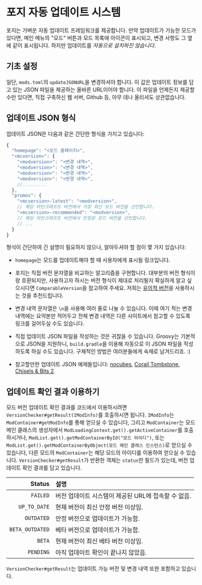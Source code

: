 포지 자동 업데이트 시스템
====================

포지는 가벼운 자동 업데이트 프레임워크를 제공합니다. 만약 업데이트가 가능한 모드가 있다면, 메인 메뉴의 "모드" 버튼과 모드 목록에 아이콘이 표시되고, 변경 사항도 그 옆에 같이 표시됩니다. 하지만 업데이트를 *자동으로 설치하진 않습니다*.

기초 설정
---------------

일단, `mods.toml`의 `updateJSONURL`을 변경하셔야 합니다. 이 값은 업데이트 정보를 담고 있는 JSON 파일을 제공하는 올바른 URL이어야 합니다. 이 파일을 언제든지 제공할 수만 있다면, 직접 구축하신 웹 서버, Github 등, 아무 데나 올리셔도 상관없습니다.

업데이트 JSON 형식
------------------

업데이트 JSON은 다음과 같은 간단한 형식을 가지고 있습니다:

```js
{
  "homepage": "<모드 홈페이지>",
  "<mcversion>": {
    "<modversion>": "<변경 내역>", 
    "<modversion>": "<변경 내역>", 
    "<modversion>": "<변경 내역>", 
    "<modversion>": "<변경 내역>", 
    //.........
  },
  "promos": {
    "<mcversion>-latest": "<modversion>",
    // 해당 마인크래프트 버전에서 가장 최신 모드 버전을 선언합니다.
    "<mcversion>-recommended": "<modversion>",
    // 해당 마인크래프트 버전에서 안정된 모드 버전을 선언합니다.
    // ...
  }
}
```

형식이 간단하여 긴 설명이 필요하지 않으나, 알아두셔야 할 점이 몇 가지 있습니다:

* `homepage`는 모드를 업데이트해야 할 때 사용자에게 표시될 링크입니다.

* 포지는 직접 버전 문자열을 비교하는 알고리즘을 구현합니다. 대부분의 버전 형식이랑 호환되지만, 사용하고자 하시는 버전 형식이 제대로 처리될지 확실하게 알고 싶으시다면 `ComparableVersion`을 참고하여 주세요. 저희는 [유의적 버전][semver]을 사용하시는 것을 추천드립니다.

* 변경 내역 문자열은 `\n`을 사용해 여러 줄로 나눌 수 있습니다. 이때 여기 적는 변경 내역에는 요약본만 적어두고 전체 변경 내역은 다른 사이트에서 참고할 수 있도록 링크를 걸어두실 수도 있습니다.

* 직접 업데이트 JSON 파일을 작성하는 것은 귀찮을 수 있습니다. Groovy는 기본적으로 JSON을 지원하니, `build.gradle`을 이용해 자동으로 이 JSON 파일을 작성하도록 하실 수도 있습니다. 구체적인 방법은 여러분들에게 숙제로 남겨드리죠. :)
- 참고할만한 업데이트 JSON 예제들입니다: [nocubes][], [Corail Tombstone][corail], [Chisels & Bits 2][chisel].

업데이트 확인 결과 이용하기
-------------------------------

모드 버전 업데이트 확인 결과를 코드에서 이용하시려면 `VersionChecker#getResult(IModInfo)`를 호출하시면 됩니다. `IModInfo`는 `ModContainer#getModInfo`를 통해 얻으실 수 있습니다, 그리고 `ModContainer`는 모드 메인 클래스의 생성자에서 `ModLoadingContext.get().getActiveContainer`를 호출하시거나, `ModList.get().getModContainerById("모드 아이디")`, 또는 `ModList.get().getModContainerByObject(모드 메인 클래스 인스턴스)`로 얻으실 수 있습니다, 다른 모드의 `ModContainer`는 해당 모드의 아이디를 이용하여 얻으실 수 있습니다. `VersionChecker#getResult`가 반환한 객체는 `status`란 필드가 있는데, 버전 업데이트 확인 결과를 담고 있습니다.

| Status          | 설명                              |
| ---------------:|:--------------------------------|
| `FAILED`        | 버전 업데이트 시스템이 제공된 URL에 접속할 수 없음. |
| `UP_TO_DATE`    | 현재 버전이 최신 안정 버전 이상임.            |
| `OUTDATED`      | 안정 버전으로 업데이트가 가능함.              |
| `BETA_OUTDATED` | 베타 버전으로 업데이트가 가능함.              |
| `BETA`          | 현재 버전이 최신 베타 버전 이상임.            |
| `PENDING`       | 아직 업데이트 확인이 끝나지 않았음.            |

`VersionChecker#getResult`는 업데이트 가능 버전 및 변경 내역 또한 포함하고 있습니다.

[semver]: https://semver.org/
[nocubes]: https://cadiboo.github.io/projects/nocubes/update.json
[corail]: https://github.com/Corail31/tombstone_lite/blob/master/update.json
[chisel]: https://github.com/Aeltumn/Chisels-and-Bits-2/blob/master/update.json
